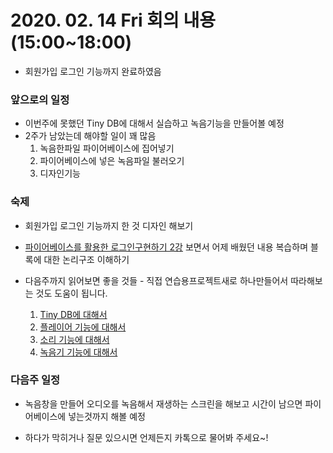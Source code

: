 # 2020. 02. 14 Fri 회의 내용(15:00~18:00)

- 회원가입 로그인 기능까지 완료하였음



### 앞으로의 일정

- 이번주에 못했던 Tiny DB에 대해서 실습하고 녹음기능을 만들어볼 예정
- 2주가 남았는데 해야할 일이 꽤 많음
  1.  녹음한파일 파이어베이스에 집어넣기
  2. 파이어베이스에 넣은 녹음파일 불러오기
  3.  디자인기능 



### 숙제

- 회원가입 로그인 기능까지 한 것 디자인 해보기

- [파이어베이스를 활용한 로그인구현하기 2강](https://www.youtube.com/watch?v=ql6cFNVnpYA&list=PLjhvHI-lRYGrnOe4wQwm0xkX9O5Sm_Zat&index=1) 보면서 어제 배웠던 내용 복습하며 블록에 대한 논리구조 이해하기

- 다음주까지 읽어보면 좋을 것들 - 직접 연습용프로젝트새로 하나만들어서 따라해보는 것도 도움이 됩니다.

  1.  [Tiny DB에 대해서](https://m.blog.naver.com/PostView.nhn?blogId=edisondl&logNo=221193056118&targetKeyword=&targetRecommendationCode=1)
  2. [플레이어 기능에 대해서](https://m.blog.naver.com/edisondl/221068795451)
  3. [소리 기능에 대해서](https://m.blog.naver.com/edisondl/221076946362)
  4. [녹음기 기능에 대해서](https://m.blog.naver.com/edisondl/221080220237)

  

### 다음주 일정

- 녹음창을 만들어 오디오를 녹음해서 재생하는 스크린을 해보고 시간이 남으면 파이어베이스에 넣는것까지 해볼 예정

- 하다가 막히거나 질문 있으시면 언제든지 카톡으로 물어봐 주세요~!
